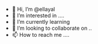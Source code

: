 - 👋 Hi, I’m @ellayal 
- 👀 I’m interested in ....
- 🌱 I’m currently learning 
- 💞️ I’m looking to collaborate on ..
- 📫 How to reach me ....

<!---
ellayal/ellayal is a ✨ special ✨ repository because its `README.md` (this file) appears on your GitHub profile.
You can click the Preview link to take a look at your changes.
--->
